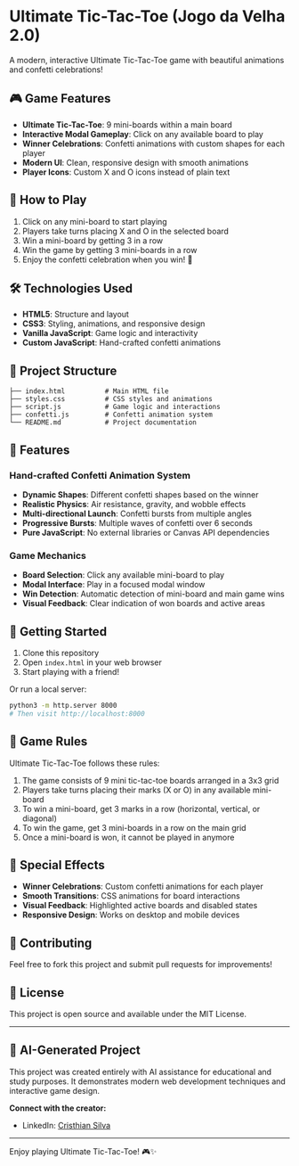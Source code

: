 # Ultimate Tic-Tac-Toe (Jogo da Velha 2.0)

A modern, interactive Ultimate Tic-Tac-Toe game with beautiful animations and confetti celebrations!

## 🎮 Game Features

- **Ultimate Tic-Tac-Toe**: 9 mini-boards within a main board
- **Interactive Modal Gameplay**: Click on any available board to play
- **Winner Celebrations**: Confetti animations with custom shapes for each player
- **Modern UI**: Clean, responsive design with smooth animations
- **Player Icons**: Custom X and O icons instead of plain text

## 🚀 How to Play

1. Click on any mini-board to start playing
2. Players take turns placing X and O in the selected board
3. Win a mini-board by getting 3 in a row
4. Win the game by getting 3 mini-boards in a row
5. Enjoy the confetti celebration when you win! 🎉

## 🛠 Technologies Used

- **HTML5**: Structure and layout
- **CSS3**: Styling, animations, and responsive design
- **Vanilla JavaScript**: Game logic and interactivity
- **Custom JavaScript**: Hand-crafted confetti animations

## 📁 Project Structure

```
├── index.html          # Main HTML file
├── styles.css          # CSS styles and animations
├── script.js           # Game logic and interactions
├── confetti.js         # Confetti animation system
└── README.md           # Project documentation
```

## 🎨 Features

### Hand-crafted Confetti Animation System
- **Dynamic Shapes**: Different confetti shapes based on the winner
- **Realistic Physics**: Air resistance, gravity, and wobble effects
- **Multi-directional Launch**: Confetti bursts from multiple angles
- **Progressive Bursts**: Multiple waves of confetti over 6 seconds
- **Pure JavaScript**: No external libraries or Canvas API dependencies

### Game Mechanics
- **Board Selection**: Click any available mini-board to play
- **Modal Interface**: Play in a focused modal window
- **Win Detection**: Automatic detection of mini-board and main game wins
- **Visual Feedback**: Clear indication of won boards and active areas

## 🚀 Getting Started

1. Clone this repository
2. Open `index.html` in your web browser
3. Start playing with a friend!

Or run a local server:
```bash
python3 -m http.server 8000
# Then visit http://localhost:8000
```

## 🎯 Game Rules

Ultimate Tic-Tac-Toe follows these rules:
1. The game consists of 9 mini tic-tac-toe boards arranged in a 3x3 grid
2. Players take turns placing their marks (X or O) in any available mini-board
3. To win a mini-board, get 3 marks in a row (horizontal, vertical, or diagonal)
4. To win the game, get 3 mini-boards in a row on the main grid
5. Once a mini-board is won, it cannot be played in anymore

## 🎉 Special Effects

- **Winner Celebrations**: Custom confetti animations for each player
- **Smooth Transitions**: CSS animations for board interactions
- **Visual Feedback**: Highlighted active boards and disabled states
- **Responsive Design**: Works on desktop and mobile devices

## 🤝 Contributing

Feel free to fork this project and submit pull requests for improvements!

## 📄 License

This project is open source and available under the MIT License.

---

## 🤖 AI-Generated Project

This project was created entirely with AI assistance for educational and study purposes. It demonstrates modern web development techniques and interactive game design.

**Connect with the creator:**
- LinkedIn: [Cristhian Silva](https://linkedin.com/in/crsthn-slv)

---

Enjoy playing Ultimate Tic-Tac-Toe! 🎮✨